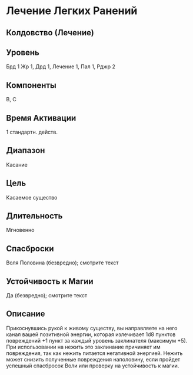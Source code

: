 # Лечение Легких Ранений
## Колдовство (Лечение)
## Уровень
Брд 1 Жр 1, Дрд 1, Лечение 1, Пал 1, Рджр 2
## Компоненты
В, С
## Время Активации
1 стандартн. действ.
## Диапазон
Касание
## Цель
Касаемое существо
## Длительность
Мгновенно
## Спасброски
Воля Половина (безвредно); смотрите текст
## Устойчивость к Магии
Да (безвредно); смотрите текст
## Описание
Прикоснувшись рукой к живому существу, вы направляете на него канал вашей позитивной энергии, которая излечивает 1d8 пунктов повреждений +1 пункт за каждый уровень заклинателя (максимум +5). При использовании на нежить это заклинание причиняет им повреждения, так как нежить питается негативной энергией. Нежить может снизить полученные повреждения наполовину, если пройдет успешный спасбросок Воли или проверку на устойчивость к магии.